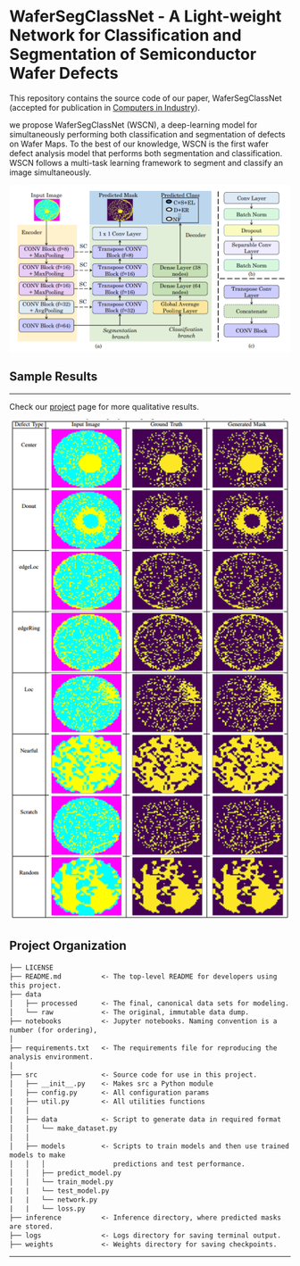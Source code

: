 WaferSegClassNet - A Light-weight Network for Classification and Segmentation of Semiconductor Wafer Defects
==============================

This repository contains the source code of our paper, WaferSegClassNet (accepted for publication in <a href="https://www.sciencedirect.com/journal/computers-in-industry">Computers in Industry</a>).

we propose WaferSegClassNet (WSCN), a deep-learning model for simultaneously performing both classification and segmentation of defects on Wafer Maps. To the best of our knowledge, WSCN is the first wafer defect analysis model that performs both segmentation and classification. WSCN follows a multi-task learning framework to segment and classify an image simultaneously. 

<img src="reports/figures/wafermodelarchitecture_v2.png">


## Sample Results
<hr>

Check our <a href="check.com">project</a> page for more qualitative results.

<p align="center"><img src="reports/figures/Qualitative.png" width="840"></p>

Project Organization
------------

    ├── LICENSE
    ├── README.md          <- The top-level README for developers using this project.
    ├── data
    │   ├── processed      <- The final, canonical data sets for modeling.
    │   └── raw            <- The original, immutable data dump.
    ├── notebooks          <- Jupyter notebooks. Naming convention is a number (for ordering),
    │
    ├── requirements.txt   <- The requirements file for reproducing the analysis environment.
    │
    ├── src                <- Source code for use in this project.
    │   ├── __init__.py    <- Makes src a Python module
    │   ├── config.py      <- All configuration params
    |   ├── util.py        <- All utilities functions
    │   │
    │   ├── data           <- Script to generate data in required format
    │   │   └── make_dataset.py
    │   │
    │   ├── models         <- Scripts to train models and then use trained models to make
    │   │   │                 predictions and test performance.
    │   │   ├── predict_model.py
    │   │   └── train_model.py
    |   |   └── test_model.py
    |   |   └── network.py
    |   |   └── loss.py
    ├── inference          <- Inference directory, where predicted masks are stored.
    ├── logs               <- Logs directory for saving terminal output.
    ├── weights            <- Weights directory for saving checkpoints.
--------
